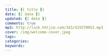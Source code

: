 ```yaml
---
title: {{ title }}
date: {{ date }}
updated: {{ date }}
comments: true
mp3: http://link.hhtjim.com/163/425570952.mp3
cover: /img/welcome-cover.jpeg
tags:
categories:
keywords:
---
```

